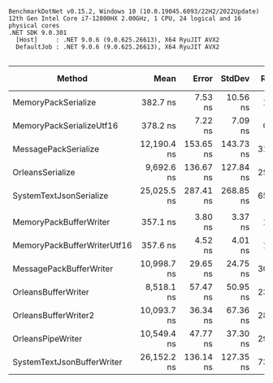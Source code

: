 ```

BenchmarkDotNet v0.15.2, Windows 10 (10.0.19045.6093/22H2/2022Update)
12th Gen Intel Core i7-12800HX 2.00GHz, 1 CPU, 24 logical and 16 physical cores
.NET SDK 9.0.301
  [Host]     : .NET 9.0.6 (9.0.625.26613), X64 RyuJIT AVX2
  DefaultJob : .NET 9.0.6 (9.0.625.26613), X64 RyuJIT AVX2


```
| Method                      | Mean        | Error     | StdDev    | Ratio | RatioSD | Gen0   | Allocated | Alloc Ratio |
|---------------------------- |------------:|----------:|----------:|------:|--------:|-------:|----------:|------------:|
| MemoryPackSerialize         |    382.7 ns |   7.53 ns |  10.56 ns |  1.00 |    0.04 | 0.9170 |   12032 B |        1.00 |
| MemoryPackSerializeUtf16    |    378.2 ns |   7.22 ns |   7.09 ns |  0.99 |    0.03 | 0.9170 |   12032 B |        1.00 |
| MessagePackSerialize        | 12,190.4 ns | 153.65 ns | 143.73 ns | 31.88 |    0.92 | 1.2207 |   16032 B |        1.33 |
| OrleansSerialize            |  9,692.6 ns | 136.67 ns | 127.84 ns | 25.35 |    0.75 | 1.2970 |   17032 B |        1.42 |
| SystemTextJsonSerialize     | 25,025.5 ns | 287.41 ns | 268.85 ns | 65.44 |    1.86 | 2.7161 |   35520 B |        2.95 |
|                             |             |           |           |       |         |        |           |             |
| MemoryPackBufferWriter      |    357.1 ns |   3.80 ns |   3.37 ns |  1.00 |    0.01 | 0.9170 |   12032 B |        1.00 |
| MemoryPackBufferWriterUtf16 |    357.6 ns |   4.52 ns |   4.01 ns |  1.00 |    0.01 | 0.9170 |   12032 B |        1.00 |
| MessagePackBufferWriter     | 10,998.7 ns |  29.65 ns |  24.75 ns | 30.81 |    0.29 |      - |         - |        0.00 |
| OrleansBufferWriter         |  8,518.1 ns |  57.47 ns |  50.95 ns | 23.86 |    0.26 |      - |         - |        0.00 |
| OrleansBufferWriter2        | 10,093.7 ns |  36.34 ns |  67.36 ns | 28.27 |    0.32 |      - |         - |        0.00 |
| OrleansPipeWriter           | 10,549.4 ns |  47.77 ns |  37.30 ns | 29.55 |    0.29 | 0.0305 |     480 B |        0.04 |
| SystemTextJsonBufferWriter  | 26,152.2 ns | 136.14 ns | 127.35 ns | 73.25 |    0.75 | 2.4719 |   32312 B |        2.69 |
